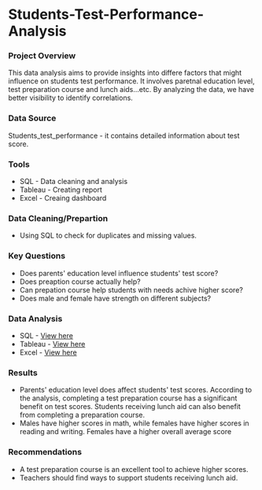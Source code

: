 # Students-Test-Performance-Analysis

### Project Overview
This data analysis aims to provide insights into differe factors that might influence on students test performance. It involves paretnal education level, test preparation course and lunch aids...etc. By analyzing the data, we have better visibility to identify correlations.
### Data Source
Students_test_performance - it contains detailed information about test score. 

### Tools
- SQL - Data cleaning and analysis 
- Tableau - Creating report 
- Excel - Creaing dashboard 

### Data Cleaning/Prepartion 
- Using SQL to check for duplicates and missing values.


### Key Questions
- Does parents' education level influence students' test score?
- Does preaption course actually help?
- Can prepation course help students with needs achive higher score?
- Does male and female have strength on different subjects?

### Data Analysis
- SQL - [View here](https://github.com/ChunLinKuo/Student-test-performance-analysis/blob/main/Students%20test%20performance.sql)
- Tableau - [View here](https://public.tableau.com/app/profile/chun.lin.kuo/viz/Testscoreproject/Dashboard1#2)
- Excel - [View here](https://github.com/ChunLinKuo/Student-test-performance-analysis/blob/main/StudentsPerformance%20_Excel%20Project.xlsx)
### Results
- Parents' education level does affect students' test scores. According to the analysis, completing a test preparation course has a significant benefit on test scores. Students receiving lunch aid can also benefit from completing a preparation course.
- Males have higher scores in math, while females have higher scores in reading and writing. Females have a higher overall average score
### Recommendations
- A test preparation course is an excellent tool to achieve higher scores.
- Teachers should find ways to support students receiving lunch aid. 

